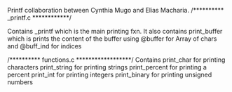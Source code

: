 Printf collaboration between Cynthia Mugo and Elias Macharia.
/********** _printf.c ************/

Contains _printf which is the main printing fxn. 
It also contains print_buffer which is prints the content of the buffer using @buffer for  Array of chars and @buff_ind for indices


/********** functions.c ******************/
Contains print_char for printing characters
print_string for printing strings
print_percent for printing a percent
print_int for printing integers
print_binary for printing unsigned numbers

